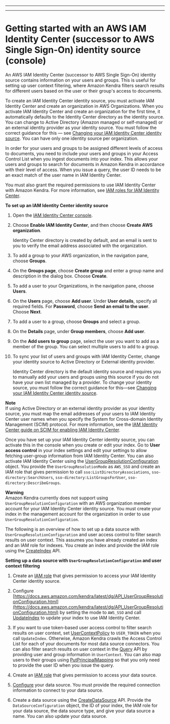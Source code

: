 --------

--------

# Getting started with an AWS IAM Identity Center \(successor to AWS Single Sign\-On\) identity source \(console\)<a name="getting-started-aws-sso"></a>

An AWS IAM Identity Center \(successor to AWS Single Sign\-On\) identity source contains information on your users and groups\. This is useful for setting up user context filtering, where Amazon Kendra filters search results for different users based on the user or their group's access to documents\.

To create an IAM Identity Center identity source, you must activate IAM Identity Center and create an organization in AWS Organizations\. When you activate IAM Identity Center and create an organization for the first time, it automatically defaults to the Identity Center directory as the identity source\. You can change to Active Directory \(Amazon managed or self\-managed\) or an external identity provider as your identity source\. You must follow the correct guidance for this — see [Changing your IAM Identity Center identity source](https://docs.aws.amazon.com/kendra/latest/dg/changing-aws-sso-source.html)\. You can have only one identity source per organization\.

In order for your users and groups to be assigned different levels of access to documents, you need to include your users and groups in your Access Control List when you ingest documents into your index\. This allows your users and groups to search for documents in Amazon Kendra in accordance with their level of access\. When you issue a query, the user ID needs to be an exact match of the user name in IAM Identity Center\.

You must also grant the required permissions to use IAM Identity Center with Amazon Kendra\. For more information, see [IAM roles for IAM Identity Center](https://docs.aws.amazon.com/kendra/latest/dg/iam-roles.html#iam-roles-aws-sso)\.

**To set up an IAM Identity Center identity source**

1. Open the [IAM Identity Center console](https://console.aws.amazon.com/singlesignon)\.

1. Choose **Enable IAM Identity Center**, and then choose **Create AWS organization**\.

   Identity Center directory is created by default, and an email is sent to you to verify the email address associated with the organization\.

1. To add a group to your AWS organization, in the navigation pane, choose **Groups**\.

1. On the **Groups page**, choose **Create group** and enter a group name and description in the dialog box\. Choose **Create**\.

1. To add a user to your Organizations, in the navigation pane, choose **Users**\.

1. On the **Users** page, choose **Add user**\. Under **User details**, specify all required fields\. For **Password**, choose **Send an email to the user**\. Choose **Next**\.

1. To add a user to a group, choose **Groups** and select a group\.

1. On the **Details** page, under **Group members**, choose **Add user**\.

1. On the **Add users to group** page, select the user you want to add as a member of the group\. You can select multiple users to add to a group\.

1. To sync your list of users and groups with IAM Identity Center, change your identity source to Active Directory or External identity provider\.

   Identity Center directory is the default identity source and requires you to manually add your users and groups using this source if you do not have your own list managed by a provider\. To change your identity source, you must follow the correct guidance for this—see [Changing your IAM Identity Center identity source](https://docs.aws.amazon.com/kendra/latest/dg/changing-aws-sso-source.html)\.

**Note**  
If using Active Directory or an external identity provider as your identity source, you must map the email addresses of your users to IAM Identity Center user names when you specify the System for Cross\-domain Identity Management \(SCIM\) protocol\. For more information, see the [IAM Identity Center guide on SCIM for enabling IAM Identity Center](https://docs.aws.amazon.com/singlesignon/latest/userguide/scim-profile-saml.html)\.

Once you have set up your IAM Identity Center identity source, you can activate this in the console when you create or edit your index\. Go to **User access control** in your index settings and edit your settings to allow fetching user\-group information from IAM Identity Center\. You can also activate IAM Identity Center using the [UserGroupResolutionConfiguration](https://docs.aws.amazon.com/kendra/latest/dg/API_UserGroupResolutionConfiguration.html) object\. You provide the `UserGroupResolutionMode` as `AWS_SSO` and create an IAM role that gives permission to call `sso:ListDirectoryAssociations`, `sso-directory:SearchUsers`, `sso-directory:ListGroupsForUser`, `sso-directory:DescribeGroups`\.

**Warning**  
Amazon Kendra currently does not support using `UserGroupResolutionConfiguration` with an AWS organization member account for your IAM Identity Center identity source\. You must create your index in the management account for the organization in order to use `UserGroupResolutionConfiguration`\.

The following is an overview of how to set up a data source with `UserGroupResolutionConfiguration` and user access control to filter search results on user context\. This assumes you have already created an index and an IAM role for indexes\. You create an index and provide the IAM role using the [CreateIndex](https://docs.aws.amazon.com/kendra/latest/dg/API_CreateIndex.html) API\.

**Setting up a data source with `UserGroupResolutionConfiguration` and user context filtering**

1. Create an [IAM role](https://docs.aws.amazon.com/kendra/latest/dg/iam-roles.html#iam-roles-aws-sso) that gives permission to access your IAM Identity Center identity source\.

1. Configure [https://docs.aws.amazon.com/kendra/latest/dg/API_UserGroupResolutionConfiguration.html](https://docs.aws.amazon.com/kendra/latest/dg/API_UserGroupResolutionConfiguration.html) by setting the mode to `AWS_SSO` and call [UpdateIndex](https://docs.aws.amazon.com/kendra/latest/dg/API_UpdateIndex.html) to update your index to use IAM Identity Center\.

1. If you want to use token\-based user access control to filter search results on user context, set [UserContextPolicy](https://docs.aws.amazon.com/kendra/latest/dg/API_UpdateIndex.html#Kendra-UpdateIndex-request-UserContextPolicy) to `USER_TOKEN` when you call `UpdateIndex`\. Otherwise, Amazon Kendra crawls the Access Control List for each of your documents for most data source connectors\. You can also filter search results on user context in the [Query](https://docs.aws.amazon.com/kendra/latest/dg/API_Query.html) API by providing user and group information in `UserContext`\. You can also map users to their groups using [PutPrincipalMapping](https://docs.aws.amazon.com/kendra/latest/dg/API_PutPrincipalMapping.html) so that you only need to provide the user ID when you issue the query\.

1. Create an [IAM role](https://docs.aws.amazon.com/kendra/latest/dg/iam-roles.html#iam-roles-ds) that gives permission to access your data source\.

1. [Configure](https://docs.aws.amazon.com/kendra/latest/dg/API_DataSourceConfiguration.html) your data source\. You must provide the required connection information to connect to your data source\.

1. Create a data source using the [CreateDataSource](https://docs.aws.amazon.com/kendra/latest/dg/API_CreateDataSource.html) API\. Provide the `DataSourceConfiguration` object, the ID of your index, the IAM role for your data source, the data source type, and give your data source a name\. You can also update your data source\.